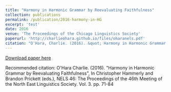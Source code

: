 ```yaml
---
title: "Harmony in Harmonic Grammar by Reevaluating Faithfulness"
collection: publications
permalink: /publication/2016-harmony-in-HG
excerpt: 'test'
date: 2016
venue: 'The Proceedings of the Chicago Linguistics Society'
paperurl: 'http://charlieohara.github.io/files/oharanels.pdf'
citation: "O'Hara, Charlie. (2016). &quot; Harmony in Harmonic Grammar by Reevaluating Faithfulness. &quot; In Christopher Hammerly and Brandon Prickett (eds.), <i>NELS 46: The Proceedings of the 46th Meeting of the North East Linguistics Society</i>. Vol. 3. pp. 71-84"
---
```



[Download paper here](http://charlieohara.github.io/files/oharanels.pdf)

Recommended citation: O'Hara Charlie. (2016). "Harmony in Harmonic Grammar by Reevaluating Faithfulness", In Christopher Hammerly and Brandon Prickett (eds.), NELS 46: The Proceedings of the 46th Meeting of the North East Linguistics Society. Vol. 3. pp. 71-84